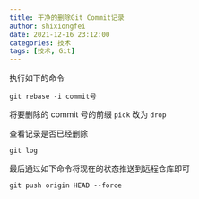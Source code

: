 ```yaml
---
title: 干净的删除Git Commit记录
author: shixiongfei
date: 2021-12-16 23:12:00
categories: 技术
tags: [技术, Git]
---
```


执行如下的命令

```shell
git rebase -i commit号
```

将要删除的 commit 号的前缀 `pick` 改为 `drop`

查看记录是否已经删除

```shell
git log
```

最后通过如下命令将现在的状态推送到远程仓库即可

```shell
git push origin HEAD --force
```
